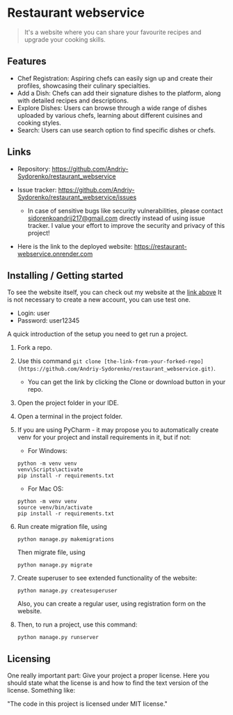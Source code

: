 # Restaurant webservice
> It's a website where you can share your favourite recipes and upgrade your cooking skills.

## Features
* Chef Registration: Aspiring chefs can easily sign up and create their profiles, showcasing their culinary specialties.
* Add a Dish: Chefs can add their signature dishes to the platform, along with detailed recipes and descriptions.
* Explore Dishes: Users can browse through a wide range of dishes uploaded by various chefs, learning about different cuisines and cooking styles.
* Search: Users can use search option to find specific dishes or chefs.

## Links

- Repository: https://github.com/Andriy-Sydorenko/restaurant_webservice
- Issue tracker: https://github.com/Andriy-Sydorenko/restaurant_webservice/issues
  - In case of sensitive bugs like security vulnerabilities, please contact
    sidorenkoandrij217@gmail.com directly instead of using issue tracker. I value your effort
    to improve the security and privacy of this project!

- Here is the link to the deployed website: https://restaurant-webservice.onrender.com

## Installing / Getting started

To see the website itself, you can check out my website at the [link above](https://restaurant-webservice.onrender.com)
It is not necessary to create a new account, you can use test one.
* Login: user
* Password: user12345

A quick introduction of the setup you need to get run a project.
1. Fork a repo.
2. Use this command ```git clone [the-link-from-your-forked-repo](https://github.com/Andriy-Sydorenko/restaurant_webservice.git)```. 
   - You can get the link by clicking the Clone or download button in your repo.
3. Open the project folder in your IDE.
4. Open a terminal in the project folder. 
5. If you are using PyCharm - it may propose you to automatically create venv for your project and install requirements in it, but if not:
    - For Windows:
    ```shell
    python -m venv venv
    venv\Scripts\activate
    pip install -r requirements.txt
    ```
   - For Mac OS:
    ```shell
    python -m venv venv
    source venv/bin/activate
    pip install -r requirements.txt
    ```
6. Run create migration file, using 
    ```shell
    python manage.py makemigrations
    ```
    Then migrate file, using
    ```shell
    python manage.py migrate
    ```
7. Create superuser to see extended functionality of the website:
    ```shell
    python manage.py createsuperuser
    ```
    Also, you can create a regular user, using registration form on the website.

8. Then, to run a project, use this command:
    ```shell
    python manage.py runserver 
    ```

## Licensing

One really important part: Give your project a proper license. Here you should
state what the license is and how to find the text version of the license.
Something like:

"The code in this project is licensed under MIT license."
